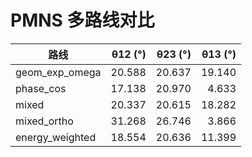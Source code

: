 # PMNS 多路线对比

| 路线 | θ12 (°) | θ23 (°) | θ13 (°) |
| --- | ---: | ---: | ---: |
| geom_exp_omega | 20.588 | 20.637 | 19.140 |
| phase_cos | 17.138 | 20.970 | 4.633 |
| mixed | 20.337 | 20.615 | 18.282 |
| mixed_ortho | 31.268 | 26.746 | 3.866 |
| energy_weighted | 18.554 | 20.636 | 11.399 |
